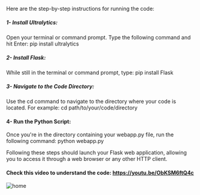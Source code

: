 Here are the step-by-step instructions for running the code:

##### 1- Install Ultralytics:
Open your terminal or command prompt.
Type the following command and hit Enter:
pip install ultralytics

##### 2- Install Flask:
While still in the terminal or command prompt, type:
pip install Flask

##### 3- Navigate to the Code Directory:
Use the cd command to navigate to the directory where your code is located. For example:
cd path/to/your/code/directory

#### 4- Run the Python Script:
Once you're in the directory containing your webapp.py file, run the following command:
python webapp.py

Following these steps should launch your Flask web application, allowing you to access it through a web browser or any other HTTP client.

#### Check this video to understand the code: https://youtu.be/ObKSM6ftQ4c

![home](https://github.com/AarohiSingla/Object-Detection-Web-Application-with-Flask-and-YOLOv9/assets/60029146/d1c5eb0f-3b62-41a1-8305-bd76005e0cd9)
